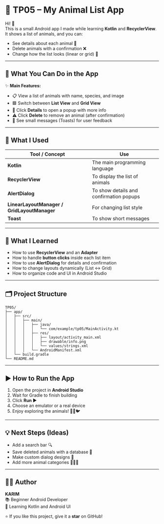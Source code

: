 # 🐾 TP05 – My Animal List App

Hi! 👋  
This is a small Android app I made while learning **Kotlin** and **RecyclerView**.  
It shows a list of animals, and you can:
- See details about each animal 🦁
- Delete animals with a confirmation ❌
- Change how the list looks (linear or grid) 🔄

---

## 📱 What You Can Do in the App

✨ **Main Features:**
- 📋 View a list of animals with name, species, and image
- 🟩 Switch between **List View** and **Grid View**
- 💬 Click **Details** to open a popup with more info
- ⚠️ Click **Delete** to remove an animal (after confirmation)
- 🔔 See small messages (Toasts) for user feedback

---

## 🧩 What I Used

| Tool / Concept | Use |
|----------------|-----|
| **Kotlin** | The main programming language |
| **RecyclerView** | To display the list of animals |
| **AlertDialog** | To show details and confirmation popups |
| **LinearLayoutManager / GridLayoutManager** | For changing list style |
| **Toast** | To show short messages |

---

## 🧠 What I Learned

- How to use **RecyclerView** and an **Adapter**
- How to handle **button clicks** inside each list item
- How to use **AlertDialog** for details and confirmation
- How to change layouts dynamically (List ↔ Grid)
- How to organize code and UI in Android Studio

---

## 🗂️ Project Structure

```text
TP05/
├── app/
│   ├── src/
│   │   ├── main/
│   │   │   ├── java/
│   │   │   │   └── com/example/tp05/MainActivity.kt
│   │   │   ├── res/
│   │   │   │   ├── layout/activity_main.xml
│   │   │   │   ├── drawable/info.png
│   │   │   │   └── values/strings.xml
│   │   │   └── AndroidManifest.xml
│   └── build.gradle
└── README.md
```


---

## ▶️ How to Run the App

1. Open the project in **Android Studio**
2. Wait for Gradle to finish building
3. Click **Run ▶️**
4. Choose an emulator or a real device
5. Enjoy exploring the animals! 🐯🐢🐦

---

## 💡 Next Steps (Ideas)

- Add a search bar 🔍
- Save deleted animals with a database 💾
- Make custom dialog designs 🎨
- Add more animal categories 🐠🦋🦓

---

## 👨‍💻 Author

**KARIM**  
📚 Beginner Android Developer  
💬 Learning Kotlin and Android UI

⭐ If you like this project, give it a **star** on GitHub!